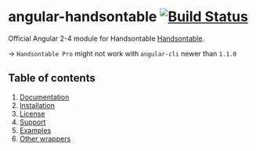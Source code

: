 # angular-handsontable  [![Build Status](https://travis-ci.org/handsontable/angular-handsontable.png?branch=master)](https://travis-ci.org/handsontable/angular-handsontable)
Official Angular 2-4 module for Handsontable [Handsontable](https://github.com/handsontable/handsontable).

-> `Handsontable Pro` might not work with `angular-cli` newer than `1.1.0`

## Table of contents
1. [Documentation](https://handsontable.github.io/angular-handsontable/)
2. [Installation](https://handsontable.github.io/angular-handsontable/quick-start)
3. [License](https://handsontable.github.io/angular-handsontable/license)
4. [Support](https://handsontable.github.io/angular-handsontable/support)
5. [Examples](https://handsontable.github.io/angular-handsontable/examples)
6. [Other wrappers](https://handsontable.github.io/angular-handsontable/other-wrappers)